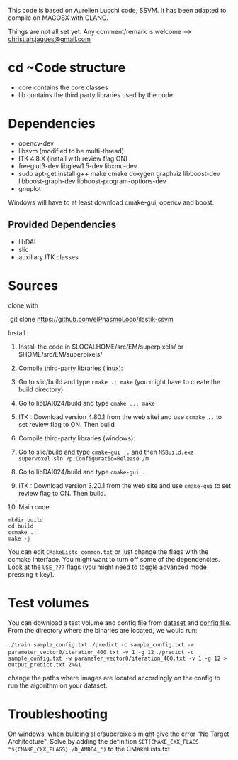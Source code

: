 This code is based on Aurelien Lucchi code, SSVM.
It has been adapted to compile on MACOSX with CLANG.

Things are not all set yet. 
Any comment/remark is welcome --> christian.jaques@gmail.com


cd ~Code structure
==============
* core contains the core classes
* lib contains the third party libraries used by the code
<!-- * tests contains implementation of algorithms -->
<!-- * tools contains different applications like SVM training, pixel/superpixel/supervoxel-based classification, graphcuts, ssvm... -->
<!-- * roc contains scripts to generate ROCs from prediction files (those files contains probabilities for each node or edge) -->

Dependencies
============
* opencv-dev
* libsvm (modified to be multi-thread)
* ITK 4.8.X (install with review flag ON)
* freeglut3-dev libglew1.5-dev libxmu-dev
* sudo apt-get install g++ make cmake doxygen graphviz libboost-dev libboost-graph-dev libboost-program-options-dev
* gnuplot

Windows will have to at least download cmake-gui, opencv and boost.


Provided Dependencies
---------------------
* libDAI
* slic
* auxiliary ITK classes

Sources
=======

clone with

`git clone https://github.com/elPhasmoLoco/ilastik-ssvm 

Install :

1. Install the code in $LOCALHOME/src/EM/superpixels/ or $HOME/src/EM/superpixels/

2. Compile third-party libraries (linux):
  1. Go to slic/build and type `cmake .; make` (you might have to create the build directory)
  2. Go to libDAI024/build and type `cmake ..; make`
  3. ITK : Download version 4.80.1 from the web sitei and use `ccmake ..` to set review flag to ON. Then build

2. Compile third-party libraries (windows):
  1. Go to slic/build and type `cmake-gui ..` and then `MSBuild.exe supervoxel.sln /p:Configuratio=Release /m`
  2. Go to libDAI024/build and type `cmake-gui ..`
  3. ITK : Download version 3.20.1 from the web site and use `cmake-gui` to set review flag to ON. Then build.

3. Main code

```
mkdir build
cd build
ccmake ..
make -j
```

You can edit `CMakeLists_common.txt` or just change the flags with the ccmake interface.
You might want to turn off some of the dependencies. Look at the `USE_???` flags (you might need to toggle advanced mode pressing `t` key).

Test volumes
============

You can download a test volume and config file from [dataset](https://documents.epfl.ch/groups/c/cv/cvlab-unit/www/data/testdata.zip) and [config file](./sampledata/sample_config.txt). From the directory where the binaries are located, we would run:

`./train sample_config.txt`
`./predict -c sample_config.txt -w parameter_vector0/iteration_400.txt -v 1 -g 12`
`./predict -c sample_config.txt -w parameter_vector0/iteration_400.txt -v 1 -g 12 > output_predict.txt 2>&1`

change the paths where images are located accordingly on the config to run the algorithm on your dataset.

Troubleshooting
===============

On windows, when building slic/superpixels might give the error "No Target Architecture". Solve by adding the definition `SET(CMAKE_CXX_FLAGS "${CMAKE_CXX_FLAGS} /D_AMD64_")` to the CMakeLists.txt



